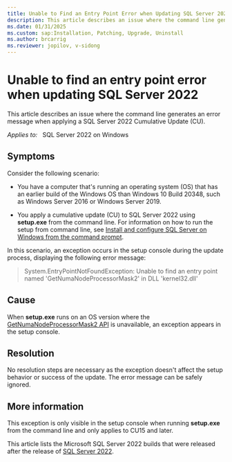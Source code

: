 ```yaml
---
title: Unable to Find an Entry Point Error when Updating SQL Server 2022
description: This article describes an issue where the command line generates an error message when applying a SQL Server 2022 Cumulative Update (CU).
ms.date: 01/31/2025
ms.custom: sap:Installation, Patching, Upgrade, Uninstall
ms.author: brcarrig
ms.reviewer: jopilov, v-sidong
---
```

# Unable to find an entry point error when updating SQL Server 2022

This article describes an issue where the command line generates an error message when applying a SQL Server 2022 Cumulative Update (CU).

_Applies to:_ &nbsp; SQL Server 2022 on Windows  

## Symptoms

Consider the following scenario:

- You have a computer that's running an operating system (OS) that has an earlier build of the Windows OS than Windows 10 Build 20348, such as Windows Server 2016 or Windows Server 2019.

- You apply a cumulative update (CU) to SQL Server 2022 using **setup.exe** from the command line. For information on how to run the setup from command line, see [Install and configure SQL Server on Windows from the command prompt](/sql/database-engine/install-windows/install-sql-server-from-the-command-prompt).

In this scenario, an exception occurs in the setup console during the update process, displaying the following error message:

> System.EntryPointNotFoundException: Unable to find an entry point named 'GetNumaNodeProcessorMask2' in DLL 'kernel32.dll'

## Cause

When **setup.exe** runs on an OS version where the [GetNumaNodeProcessorMask2 API](/windows/win32/api/systemtopologyapi/nf-systemtopologyapi-getnumanodeprocessormask2) is unavailable, an exception appears in the setup console.

## Resolution

No resolution steps are necessary as the exception doesn't affect the setup behavior or success of the update. The error message can be safely ignored.

## More information

This exception is only visible in the setup console when running **setup.exe** from the command line and only applies to CU15 and later.

This article lists the Microsoft SQL Server 2022 builds that were released after the release of [SQL Server 2022](../../../releases/sqlserver-2022/build-versions.md).
